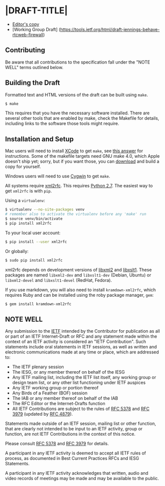 # |DRAFT-TITLE|

* [Editor's copy](https://|THIS-USER|.github.io/iceTrav/)
* [Working Group Draft] (https://tools.ietf.org/html/draft-jennings-behave-rtcweb-firewall)


## Contributing

Be aware that all contributions to the specification fall under the "NOTE WELL"
terms outlined below.


## Building the Draft

Formatted text and HTML versions of the draft can be built using `make`.

```sh
$ make
```

This requires that you have the necessary software installed.  There are several
other tools that are enabled by make, check the Makefile for details, including
links to the software those tools might require.


## Installation and Setup

Mac users will need to install
[XCode](https://itunes.apple.com/us/app/xcode/id497799835) to get `make`, see
[this answer](http://stackoverflow.com/a/11494872/1375574) for instructions.
Some of the makefile targets need GNU make 4.0, which Apple doesn't ship yet;
sorry, but if you want those, you can
[download](https://www.gnu.org/software/make/) and build a copy for yourself.

Windows users will need to use [Cygwin](http://cygwin.org/) to get `make`.

All systems require [xml2rfc](http://xml2rfc.ietf.org/).  This requires [Python
2.7](https://www.python.org/).  The easiest way to get `xml2rfc` is with `pip`.

Using a `virtualenv`:

```sh
$ virtualenv --no-site-packages venv
# remember also to activate the virtualenv before any 'make' run
$ source venv/bin/activate
$ pip install xml2rfc
```

To your local user account:

```sh
$ pip install --user xml2rfc
```

Or globally:

```sh
$ sudo pip install xml2rfc
```

xml2rfc depends on development versions of [libxml2](http://xmlsoft.org/) and
[libxslt1](http://xmlsoft.org/XSLT).  These packages are named `libxml2-dev` and
`libxslt1-dev` (Debian, Ubuntu) or `libxml2-devel` and `libxslt1-devel` (RedHat,
Fedora).

If you use markdown, you will also need to install `kramdown-xml2rfc`, which
requires Ruby and can be installed using the roby package manager, `gem`:

```sh
$ gem install kramdown-xml2rfc
```


## NOTE WELL

Any submission to the [IETF](https://www.ietf.org/) intended by the Contributor
for publication as all or part of an IETF Internet-Draft or RFC and any
statement made within the context of an IETF activity is considered an "IETF
Contribution". Such statements include oral statements in IETF sessions, as
well as written and electronic communications made at any time or place, which
are addressed to:

 * The IETF plenary session
 * The IESG, or any member thereof on behalf of the IESG
 * Any IETF mailing list, including the IETF list itself, any working group
   or design team list, or any other list functioning under IETF auspices
 * Any IETF working group or portion thereof
 * Any Birds of a Feather (BOF) session
 * The IAB or any member thereof on behalf of the IAB
 * The RFC Editor or the Internet-Drafts function
 * All IETF Contributions are subject to the rules of
   [RFC 5378](https://tools.ietf.org/html/rfc5378) and
   [RFC 3979](https://tools.ietf.org/html/rfc3979)
   (updated by [RFC 4879](https://tools.ietf.org/html/rfc4879)).

Statements made outside of an IETF session, mailing list or other function,
that are clearly not intended to be input to an IETF activity, group or
function, are not IETF Contributions in the context of this notice.

Please consult [RFC 5378](https://tools.ietf.org/html/rfc5378) and [RFC
3979](https://tools.ietf.org/html/rfc3979) for details.

A participant in any IETF activity is deemed to accept all IETF rules of
process, as documented in Best Current Practices RFCs and IESG Statements.

A participant in any IETF activity acknowledges that written, audio and video
records of meetings may be made and may be available to the public.
